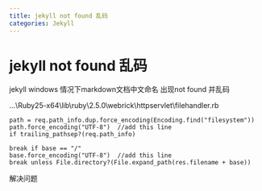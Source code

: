 ```yaml
---
title: jekyll not found 乱码
categories: Jekyll
---
```


# jekyll not found 乱码

jekyll windows 情况下markdown文档中文命名 出现not found 并乱码

...\Ruby25-x64\lib\ruby\2.5.0\webrick\httpservlet\filehandler.rb

```
path = req.path_info.dup.force_encoding(Encoding.find("filesystem"))
path.force_encoding("UTF-8")  //add this line
if trailing_pathsep?(req.path_info)
```

```
break if base == "/"
base.force_encoding("UTF-8")  //add this line
break unless File.directory?(File.expand_path(res.filename + base))
```

解决问题
